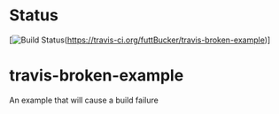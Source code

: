 # Status
[![Build Status](https://travis-ci.org/futtBucker/travis-broken-example.png)(https://travis-ci.org/futtBucker/travis-broken-example)]

# travis-broken-example

An example that will cause a build failure
